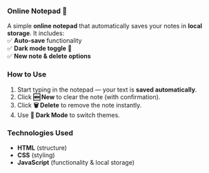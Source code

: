 ### **Online Notepad** 📝  

A simple **online notepad** that automatically saves your notes in **local storage**. It includes:  
✅ **Auto-save** functionality  
✅ **Dark mode toggle** 🌙  
✅ **New note & delete options**  

### **How to Use**  
1. Start typing in the notepad — your text is **saved automatically**.  
2. Click **🆕 New** to clear the note (with confirmation).  
3. Click **🗑 Delete** to remove the note instantly.  
4. Use **🌙 Dark Mode** to switch themes.   

### **Technologies Used**  
- **HTML** (structure)  
- **CSS** (styling)  
- **JavaScript** (functionality & local storage)  

